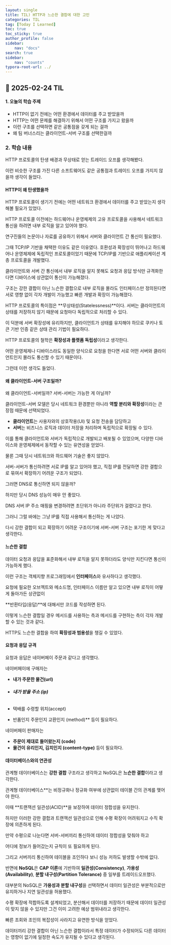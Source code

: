 ```yaml
---
layout: single
title: TIL) HTTP과 느슨한 결합에 대한 고민
categories: TIL
tag: [Today I Learned]
toc: true
toc_sticky: true
author_profile: false
sidebar:
    nav: "docs"
search: true
sidebar:
    nav: "counts"
typora-root-url: ../
---
```


## 📌 2025-02-24 TIL



#### **1. 오늘의 학습 주제**

+ HTTP이 없기 전에는 어떤 환경에서 데이터를 주고 받았을까
+ HTTP는 어떤 문제를 해결하기 위해서 어떤 구조를 가지고 왔을까
+ 이런 구조를 선택하면 같은 공통점을 갖게 되는 걸까
+ 왜 팀 버너스리는 클라이언트-서버 구조를 선택한걸까

### **2. 학습 내용**

HTTP 프로토콜의 탄생 배경과 무상태로 얻는 트레이드 오프를 생각해봤다.

이런 비슷한 구조를 가진 다른 소프트웨어도 같은 공통점과 트레이드 오프를 가지지 않을까 생각이 들었다.

#### **HTTP이 왜 탄생했을까**



HTTP 프로토콜이 생기기 전에는 어떤 네트워크 환경에서 데이터를 주고 받았는지 생각해볼 필요가 있었다.

HTTP 프로토콜 이전에는 하드웨어나 운영체제의 고유 프로토콜을 사용해서 네트워크 통신을 하려면 내부 로직을 알고 있어야 했다.

연구진들의 논문이나 자료를 공유하기 위해서 서버와 클라이언트 간 통신이 필요했다.

그때 TCP/IP 기반을 채택한 이유도 같은 이유였다. 호환성과 확장성이 뛰어나고 하드웨어나 운영체제에 독립적인 프로토콜이었기 때문에 TCP/IP를 기반으로 애플리케이션 계층 프로토콜을 개발했다.

클라이언트와 서버 간 통신에서 내부 로직을 알지 못해도 요청과 응답 방식만 규격화한다면 디바이스에 상관없이 통신이 가능해졌다.

구조는 강한 결합이 아닌 느슨한 결합으로 내부 로직을 몰라도 인터페이스만 정의된다면 서로 영향 없이 각자 개발이 가능했고 빠른 개발과 확장이 가능해졌다.

HTTP 프로토콜의 특이점은 **무상태성(Statelessness)**이다. 서버는 클라이언트의 상태를 저장하지 않기 때문에 요청마다 독립적으로 처리할 수 있다.

이 덕분에 서버 확장성에 유리하지만, 클라이언트가 상태를 유지해야 하므로 쿠키나 토큰 기반 인증 같은 상태 관리 기법이 필요하다.

HTTP 프로토콜의 철학은 **확장성과 플랫폼 독립성**이라고 생각한다.

어떤 운영체제나 디바이스라도 동일한 양식으로 요청을 한다면 서로 어떤 서버와 클라이언트인지 몰라도 통신할 수 있기 때문이다.

그런데 이런 생각도 들었다.

#### **왜 클라이언트-서버 구조일까?**



왜 클라이언트-서버일까? 서버-서버는 가능한 게 아닐까?

클라이언트-서버 모델은 당시 네트워크 환경뿐만 아니라 **역할 분리와 확장성**이라는 큰 장점 때문에 선택되었다.

+ **클라이언트**는 사용자와의 상호작용(UI) 및 요청 전송을 담당하고
+ **서버**는 비즈니스 로직과 데이터 저장을 처리하며 독립적으로 확장될 수 있다.

이를 통해 클라이언트와 서버가 독립적으로 개발되고 배포될 수 있었으며, 다양한 디바이스와 운영체제에서 동작할 수 있는 유연성을 얻었다.

물론 그때 당시 네트워크와 하드웨어 기술은 좋지 않았다.

서버-서버가 통신하려면 서로 IP를 알고 있어야 했고, 직접 IP를 전달하면 강한 결합으로 묶여서 확장하기 어려운 구조가 되었다.

그러면 DNS로 통신하면 되지 않을까?

하지만 당시 DNS 성능이 매우 안 좋았다.

DNS 서버 IP 주소 매핑을 변경하려면 초단위가 아니라 주단위가 걸렸다고 한다.

그러니 그럴 바에는 그냥 IP를 직접 사용해서 통신하는 게 나았다.

다시 강한 결합이 되고 확장하기 어려운 구조이기에 서버-서버 구조는 포기한 게 맞다고 생각한다.

#### **느슨한 결합**



데이터 요청과 응답을 표준화해서 내부 로직을 알지 못하더라도 양식만 지킨다면 통신이 가능하게 했다.

이런 구조는 객체지향 프로그래밍에서 **인터페이스**와 유사하다고 생각했다.

요청에 필요한 오브젝트와 메소드명, 인터페이스 이름만 알고 있으면 내부 로직이 어떻게 돌아가든 상관없이

**반환타입(응답)**에 대해서만 코드를 작성하면 된다.

이렇게 느슨한 결합일 경우 메서드를 사용하는 측과 메서드를 구현하는 측이 각자 개발할 수 있는 것과 같다.

HTTP도 느슨한 결합을 하여 **확장성과 범용성**을 챙길 수 있었다.

#### **요청과 응답 규격**



요청과 응답은 네이버페이 주문과 같다고 생각했다.

네이버페이에 구매자는

+ **내가 주문한 물건(url)**

+ ###### **내가 받을 주소 (ip)**

+ 택배를 수령할 위치(accept)

+  반품인지 주문인지 교환인지 (method)** 등이 필요하다.

네이버페이 판매자는

+ **주문이 제대로 들어왔는지 (code)**
+ **물건이 유리인지, 김치인지 (content-type)** 등이 필요하다.



#### **데이터베이스와의 연관성**



관계형 데이터베이스는 **강한 결합** 구조라고 생각하고 NoSQL은 **느슨한 결합**이라고 생각한다.

관계형 데이터베이스**는 비정규화나 정규화 여부에 상관없이 테이블 간의 관계를 맺어야 한다.

이때 **트랜잭션 일관성(ACID)**을 보장하여 데이터 정합성을 유지한다.

하지만 이러한 강한 결합과 트랜잭션 일관성으로 인해 수평 확장이 어려워지고 수직 확장에 의존하게 된다.



만약 수평으로 나눈다면 서버-서버끼리 통신하여 데이터 정합성을 맞춰야 하고

어디에 정보가 들어갔는지 규칙이 또 필요하게 된다.

그리고 서버끼리 통신하여 테이블을 조인하다 보니 성능 저하도 발생할 수밖에 없다.



반면에 **NoSQL**은 **CAP 이론**에 기반하여 **일관성(Consistency)**, **가용성(Availability)**, **분할 내구성(Partition Tolerance)** 중 일부를 트레이드오프했다.

대부분의 NoSQL은 **가용성과 분할 내구성**을 선택하면서 데이터 일관성은 부분적으로만 유지하거나 지연 일관성을 허용했다.

수평 확장에 적합하도록 설계되었고, 분산해서 데이터를 저장하기 때문에 데이터 일관성이 맞지 않을 수 있지만 그건 이미 고려한 예상 범위내라고 생각한다.

빠른 조회와 조인의 복잡성이 사라지고 유연한 방식을 얻었다.

데이터끼리 강한 결합이 아닌 느슨한 결합이라서 특정 데이터가 수정되어도 다른 데이터는 영향이 없기에 일정한 속도가 유지될 수 있다고 생각된다.
